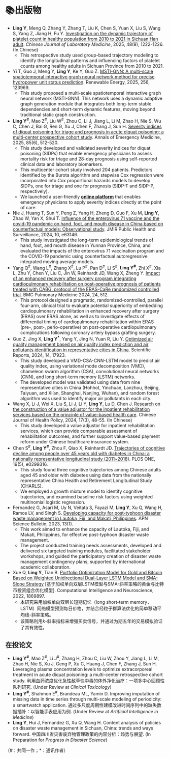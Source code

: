 # 📚出版物

- **Ling Y**, Meng Q, Zhang Y, Zhang T, Liu K, Chen S, Yuan X, Liu S, Wang S, Yang Z, Jiang H, Fu Y. [Investigation on the dynamic trajectory of platelet count in healthy population from 2010 to 2021 in Sichuan Han adult](https://d.wanfangdata.com.cn/periodical/zhyxjy202509016). *Chinese Journal of Laboratory Medicine*, 2025, 48(9), 1222-1226. (In Chinese)
  - This retrospective study used group-based trajectory modeling to identify the longitudinal patterns and influencing factors of platelet counts among healthy adults in Sichuan Province from 2010 to 2021.
- Yi T, Guo J, Meng Y, **Ling Y**, Ke Y, Guo Z. [MSTI-GNN: A multi-scale spatiotemporal interactive graph neural network method for precise hydropower unit status prediction](https://doi.org/10.1016/j.renene.2025.123969). Renewable Energy, 2025, 256, 123969.
  - This study proposed a multi-scale spatiotemporal interactive graph neural network (MSTI-GNN). This network uses a dynamic adaptive graph generation module that integrates both long-term stable dependencies and short-term dynamic features, moving beyond traditional static graph construction.
- **Ling Y<sup>#</sup>**, Mao Z<sup>#</sup>, Liu W<sup>#</sup>, Zhou C, Li J, Jiang L, Li M, Zhao H, Nie S, Wu C, Chen J, Bai G, Ren G, Xu J, Chen F, Zhang J, Sun H. [Severity indices of diquat poisoning for triage and prognosis in acute diquat poisoning: a multi-center prospective cohort study](https://doi.org/10.1016/j.annemergmed.2025.02.022). Annals of Emergency Medicine, 2025, 85(6), 512-520.
  - This study developed and validated severity indices for diquat poisoning (SIDPs) that enable emergency physicians to assess mortality risk for triage and 28-day prognosis using self-reported clinical data and laboratory biomarkers.
  - This multicenter cohort study involved 204 patients. Predictors identified by the Burota algorithm and stepwise Cox regression were incorporated into Cox proportional hazards models to develop SIDPs, one for triage and one for prognosis (SIDP-T and SIDP-P, respectively).
  - We launched a user-friendly [**online platform**](https://severityindexofdiquatpoisoning.streamlit.app/) that enables emergency physicians to apply severity indices directly at the point of care.
- Nie J, Huang T, Sun Y, Peng Z, Yang H, Zheng D, Guo F, Xu M, **Ling Y**, Zhao W, Yan X, Shui T. [Influence of the enterovirus 71 vaccine and the covid-19 pandemic on hand, foot, and mouth disease in China based on counterfactual models: Observational study](https://publichealth.jmir.org/2024/1/e63146). JMIR Public Health and Surveillance, 2024, 10, e63146.
  - This study investigated the long-term epidemiological trends of hand, foot, and mouth disease in Yunnan Province, China, and evaluated the impacts of the enterovirus 71 vaccination program and the COVID-19 pandemic using counterfactual autoregressive integrated moving average models.
- Yang Q<sup>#</sup>, Wang L<sup>#</sup>, Zhang X<sup>#</sup>, Lu P<sup>#</sup>, Pan D<sup>#</sup>, Li S<sup>#</sup>, **Ling Y<sup>#</sup>**, Zhi X<sup>#</sup>, Xia L, Zhu Y, Chen Y, Liu C, Jin W, Reinhardt JD, Wang X, Zheng Y. [Impact of an enhanced recovery after surgery program integrating cardiopulmonary rehabilitation on post-operative prognosis of patients treated with CABG: protocol of the ERAS-CaRe randomized controlled trial](https://doi.org/10.1186/s12890-024-03286-1). BMC Pulmonary Medicine 2024, 24, 512.
  - This protocol designed a pragmatic, randomized-controlled, parallel four-arm, clinical trial to evaluate potential superiority of embedding cardiopulmonary rehabilitation in enhanced recovery after surgery (ERAS) over ERAS alone, as well as to investigate effects of differential timing of cardiopulmonary rehabilitation within ERAS (pre-, post-, perio-operative) on post-operative cardiopulmonary complications following coronary artery bypass grafting surgery.
- Guo Z, Jing X, **Ling Y<sup>*</sup>**, Yang Y, Jing N, Yuan R, Liu Y. [Optimized air quality management based on air quality index prediction and air pollutants identification in representative cities in China](https://doi.org/10.1038/s41598-024-68972-w). Scientific Reports, 2024, 14, 17923.
  - This study developed a VMD-CSA-CNN-LSTM model to predict air quality index, using variational mode decomposition (VMD), chameleon swarm algorithm (CSA), convolutional neural networks (CNN), and long short-term memory (LSTM) networks.
  - The developed model was validated using data from nine representative cities in China (Hohhot, Yinchuan, Lanzhou, Beijing, Taiyuan, and Xi’an, Shanghai, Nanjing, Wuhan), and random forest algorithm was used to identify major air pollutants in each city.
- Wang X, Li J, Wei X, Liu S, Li J, Li Y, **Ling Y**, Lu D, Chen J. [Research on the construction of a value adjustor for the inpatient rehabilitation services based on the principle of value-based health care](http://journal.healthpolicy.cn/html/20240307.htm). Chinese Journal of Health Policy, 2024, 17(3), 48-55. (In Chinese)
  - This study developed a value adjustor for inpatient rehabilitation services, which can provide comparable assessment of rehabilitation outcomes, and further support value-based payment reform under Chinese healthcare insurance system.
- Chen S<sup>#</sup>, **Ling Y<sup>#</sup>**, Zhou F, Qiao X, Reinhardt JD. [Trajectories of cognitive decline among people over 45 years old with diabetes in China: a nationally representative longitudinal study (2011~2018)](https://doi.org/10.1371/journal.pone.0299316). PLOS ONE, 19(5), e0299316.
  - This study found three cognitive trajectories among Chinese adults aged 45 and older with diabetes using data from the nationally representative China Health and Retirement Longitudinal Study (CHARLS). 
  - We employed a growth mixture model to identify cognitive trajectories, and examined baseline risk factors using weighted multinomial logistic regression.
- Fernandez G, Asari M, Uy N, Veitata S, Fayazi M, **Ling Y**, Xu Q, Wang H, Ramos LV, and Singh S. [Developing capacity for post-typhoon disaster waste management in Lautoka, Fiji, and Makati, Philippines](https://www.apn-gcr.org/bulletin/article/developing-capacity-for-post-typhoon-disaster-waste-management-in-lautoka-fiji-and-makati-philippines/). APN Science Bulletin, 2023, 13(1).
  - This work aimed to enhance the capacity of Lautoka, Fiji, and Makati, Philippines, for effective post-typhoon disaster waste management.
  - The project conducted training needs assessments, developed and delivered six targeted training modules, facilitated stakeholder workshops, and guided the participatory creation of disaster waste management contingency plans, supported by international academic collaboration.
- Xue Q, **Ling Y**, Tian B. [Portfolio Optimization Model for Gold and Bitcoin Based on Weighted Unidirectional Dual-Layer LSTM Model and SMA-Slope Strategy](https://www.hindawi.com/journals/cin/2022/1869897) [基于加权单向双层LSTM模型与SMA-斜率策略的黄金与比特币投资组合优化模型]. Computational Intelligence and Neuroscience, 2022, 1869897.
  - 本研究采用加权单向双层长短期记忆（long short-term memory，LSTM）网络模型预测每日价格，并结合经粒子群算法优化的简单移动平均线-斜率策略。
  - 该策略利用*k*-斜率指标来增强买卖信号，并通过为期五年的交易模拟验证了其有效性。

## 在投论文

- **Ling Y<sup>#</sup>**, Mao Z<sup>#</sup>, Li J<sup>#</sup>, Zhang H, Zhou C, Liu W, Zhou Y, Jiang L, Li M, Zhao H, Nie S, Xu J, Geng P, Xu C, Huang J, Chen F, Zhang J, Sun H. Leveraging plasma concentration levels to optimize extracorporeal treatment in acute diquat poisoning: a multi-center retrospective cohort study. 利用血药浓度优化急性敌草快中毒的体外净化治疗：一项多中心回顾性队列研究. (Under Review at *Clinical Toxicology*)
- **Ling Y<sup>#</sup>**, Shahmon E<sup>#</sup>, Brandeau ML, Yamin D. Improving imputation of missing data in time series through multi-scale modeling of periodicity: a smartwatch application. 通过多尺度周期性建模改进时间序列中的缺失数据插补：以智能手表应用为例. (Under Review at *Artificial Intelligence in Medicine*)
- **Ling Y**, Hui J, Fernandez G, Xu Q, Wang H. Content analysis of policies on disaster waste management in Sichuan, China: trends and ways forward. 中国四川省灾害废弃物管理政策的内容分析：趋势与展望. (In Preparation for *Progress in Disaster Science*)

（#：共同一作；*：通讯作者）